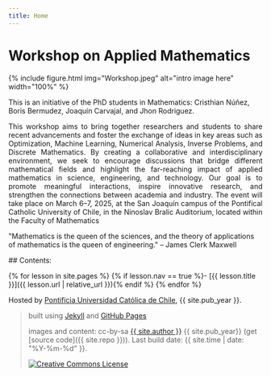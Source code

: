 ```yaml
---
title: Home
---
```


# Workshop on Applied Mathematics

{% include figure.html img="Workshop.jpeg" alt="intro image here" width="100%" %}

This is an initiative of the PhD students in Mathematics: Cristhian Núñez, Boris Bermudez, Joaquín Carvajal, and Jhon Rodriguez.

<p style="text-align: justify;">
This workshop aims to bring together researchers and students to share recent advancements and foster the exchange of ideas in key areas such as Optimization, Machine Learning, Numerical Analysis, Inverse Problems, and Discrete Mathematics. By creating a collaborative and interdisciplinary environment, we seek to encourage discussions that bridge different mathematical fields and highlight the far-reaching impact of applied mathematics in science, engineering, and technology. Our goal is to promote meaningful interactions, inspire innovative research, and strengthen the connections between academia and industry. The event will take place on March 6–7, 2025, at the San Joaquín campus of the Pontifical Catholic University of Chile, in the Ninoslav Bralic Auditorium, located within the Faculty of Mathematics
</p>

"Mathematics is the queen of the sciences, and the theory of applications of mathematics is the queen of engineering." – James Clerk Maxwell


<div class="toc" markdown="1">
## Contents:

{% for lesson in site.pages %}
{% if lesson.nav == true %}- [{{ lesson.title }}]({{ lesson.url | relative_url }}){% endif %}
{% endfor %}
</div>

Hosted by [Pontificia Universidad Católica de Chile](http://www.uc.cl/), {{ site.pub_year }}.
 
> built using [Jekyll](https://jekyllrb.com/) and [GitHub Pages](https://pages.github.com/)
>
> images and content: cc-by-sa <a href="https://github.com/{{ site.github_username }}">{{ site.author }}</a> {{ site.pub_year}} (get [source code]({{ site.repo }})).
> Last build date: {{ site.time | date: "%Y-%m-%d" }}.
>
> <a href="http://creativecommons.org/licenses/by-sa/4.0/" rel="license"><img style="border-width: 0;" src="https://i.creativecommons.org/l/by-sa/4.0/88x31.png" alt="Creative Commons License" /></a>
